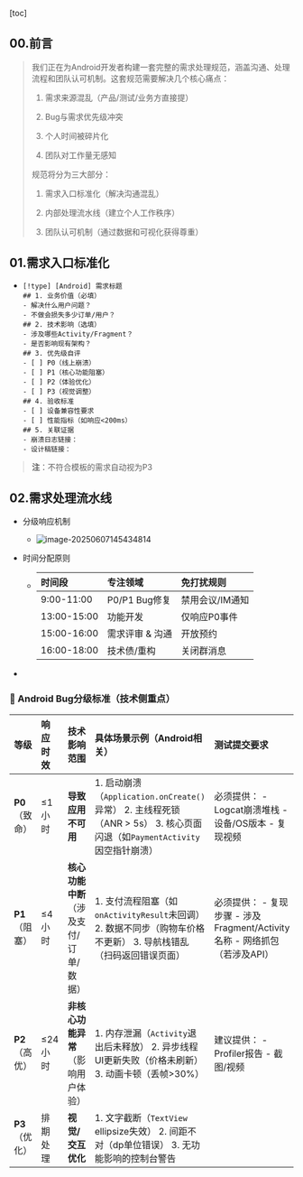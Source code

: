 [toc]

## 00.前言

> 我们正在为Android开发者构建一套完整的需求处理规范，涵盖沟通、处理流程和团队认可机制。这套规范需要解决几个核心痛点：
>
> 1. 需求来源混乱（产品/测试/业务方直接提）
>
> 2. Bug与需求优先级冲突
>
> 3. 个人时间被碎片化
>
> 4. 团队对工作量无感知
>
> 
>
> 规范将分为三大部分：
>
> 1. 需求入口标准化（解决沟通混乱）
>
> 2. 内部处理流水线（建立个人工作秩序）
>
> 3. 团队认可机制（通过数据和可视化获得尊重）

## 01.需求入口标准化

- ```
  [!type] [Android] 需求标题
  ## 1. 业务价值（必填）
  - 解决什么用户问题？  
  - 不做会损失多少订单/用户？  
  ## 2. 技术影响（选填）
  - 涉及哪些Activity/Fragment？  
  - 是否影响现有架构？  
  ## 3. 优先级自评
  - [ ] P0（线上崩溃）  
  - [ ] P1（核心功能阻塞）  
  - [ ] P2（体验优化）  
  - [ ] P3（视觉调整）  
  ## 4. 验收标准
  - [ ] 设备兼容性要求  
  - [ ] 性能指标（如响应<200ms）  
  ## 5. 关联证据
  - 崩溃日志链接：  
  - 设计稿链接：  
  ```

> **注**：不符合模板的需求自动视为P3



## 02.需求处理流水线

- 分级响应机制

  - ![image-20250607145434814](../../_pic_/image-20250607145434814.png)

- 时间分配原则

  - | 时间段      | 专注领域        | 免打扰规则      |
    | :---------- | :-------------- | :-------------- |
    | 9:00-11:00  | P0/P1 Bug修复   | 禁用会议/IM通知 |
    | 13:00-15:00 | 功能开发        | 仅响应P0事件    |
    | 15:00-16:00 | 需求评审 & 沟通 | 开放预约        |
    | 16:00-18:00 | 技术债/重构     | 关闭群消息      |

- 

### 🚨 Android Bug分级标准（技术侧重点）

| 等级            | 响应时效 | 技术影响范围                            | 具体场景示例（Android相关）                                  | 测试提交要求                                                 |
| :-------------- | :------- | :-------------------------------------- | :----------------------------------------------------------- | :----------------------------------------------------------- |
| **P0** （致命） | ≤1小时   | **导致应用不可用**                      | 1. 启动崩溃（`Application.onCreate()`异常） 2. 主线程死锁（ANR > 5s） 3. 核心页面闪退（如`PaymentActivity`因空指针崩溃） | 必须提供： - Logcat崩溃堆栈 - 设备/OS版本 - 复现视频         |
| **P1** （阻塞） | ≤4小时   | **核心功能中断** （涉及支付/订单/数据） | 1. 支付流程阻塞（如`onActivityResult`未回调） 2. 数据不同步（购物车价格不更新） 3. 导航栈错乱（扫码返回错误页面） | 必须提供： - 复现步骤 - 涉及Fragment/Activity名称 - 网络抓包（若涉及API） |
| **P2** （高优） | ≤24小时  | **非核心功能异常** （影响用户体验）     | 1. 内存泄漏（`Activity`退出后未释放） 2. 异步线程UI更新失败（价格未刷新） 3. 动画卡顿（丢帧>30%） | 建议提供： - Profiler报告 - 截图/视频                        |
| **P3** （优化） | 排期处理 | **视觉/交互优化**                       | 1. 文字截断（`TextView` ellipsize失效） 2. 间距不对（dp单位错误） 3. 无功能影响的控制台警告 |                                                              |